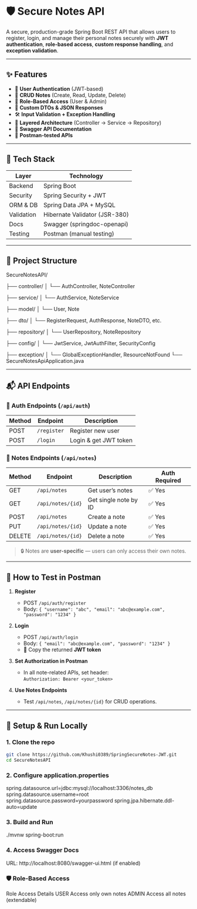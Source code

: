 # 🛡️ Secure Notes API

A secure, production-grade Spring Boot REST API that allows users to register, login, and manage their personal notes securely with **JWT authentication**, **role-based access**, **custom response handling**, and **exception validation**.

---

## ✨ Features

- 🔐 **User Authentication** (JWT-based)
- 📒 **CRUD Notes** (Create, Read, Update, Delete)
- 👥 **Role-Based Access** (User & Admin)
- 🎯 **Custom DTOs & JSON Responses**
- 🛠️ **Input Validation + Exception Handling**
- 📂 **Layered Architecture** (Controller → Service → Repository)
- 📘 **Swagger API Documentation**
- 🧪 **Postman-tested APIs**

---

## 🚀 Tech Stack

| Layer       | Technology               |
|-------------|---------------------------|
| Backend     | Spring Boot               |
| Security    | Spring Security + JWT     |
| ORM & DB    | Spring Data JPA + MySQL   |
| Validation  | Hibernate Validator (JSR-380) |
| Docs        | Swagger (springdoc-openapi) |
| Testing     | Postman (manual testing)  |

---

## 🧰 Project Structure

SecureNotesAPI/

├── controller/
│ └── AuthController, NoteController

├── service/
│ └── AuthService, NoteService

├── model/
│ └── User, Note

├── dto/
│ └── RegisterRequest, AuthResponse, NoteDTO, etc.

├── repository/
│ └── UserRepository, NoteRepository

├── config/
│ └── JwtService, JwtAuthFilter, SecurityConfig

├── exception/
│ └── GlobalExceptionHandler, ResourceNotFound
└── SecureNotesApiApplication.java

---

## 📬 API Endpoints

### 🔐 Auth Endpoints (`/api/auth`)
| Method | Endpoint         | Description             |
|--------|------------------|-------------------------|
| POST   | `/register`      | Register new user       |
| POST   | `/login`         | Login & get JWT token   |

### 📒 Notes Endpoints (`/api/notes`)
| Method | Endpoint              | Description              | Auth Required |
|--------|-----------------------|--------------------------|----------------|
| GET    | `/api/notes`          | Get user’s notes         | ✅ Yes |
| GET    | `/api/notes/{id}`     | Get single note by ID    | ✅ Yes |
| POST   | `/api/notes`          | Create a note            | ✅ Yes |
| PUT    | `/api/notes/{id}`     | Update a note            | ✅ Yes |
| DELETE | `/api/notes/{id}`     | Delete a note            | ✅ Yes |

> 🔒 Notes are **user-specific** — users can only access their own notes.

---

## 🧪 How to Test in Postman

1. **Register**
   - POST `/api/auth/register`
   - Body: `{ "username": "abc", "email": "abc@example.com", "password": "1234" }`

2. **Login**
   - POST `/api/auth/login`
   - Body: `{ "email": "abc@example.com", "password": "1234" }`
   - 🔑 Copy the returned **JWT token**

3. **Set Authorization in Postman**
   - In all note-related APIs, set header:  
     `Authorization: Bearer <your_token>`

4. **Use Notes Endpoints**
   - Test `/api/notes`, `/api/notes/{id}` for CRUD operations.

---

## 🧱 Setup & Run Locally

### 1. Clone the repo
```bash
git clone https://github.com/Khushi0389/SpringSecureNotes-JWT.git
cd SecureNotesAPI
```
### 2. Configure application.properties

spring.datasource.url=jdbc:mysql://localhost:3306/notes_db
spring.datasource.username=root
spring.datasource.password=yourpassword
spring.jpa.hibernate.ddl-auto=update

### 3. Build and Run
./mvnw spring-boot:run

### 4. Access Swagger Docs
URL: http://localhost:8080/swagger-ui.html (if enabled)

### 🛡️ Role-Based Access

Role	Access Details
USER	Access only own notes
ADMIN	Access all notes (extendable)
